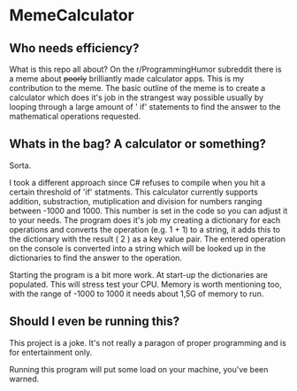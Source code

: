 # MemeCalculator
## Who needs efficiency?
What is this repo all about? On the r/ProgrammingHumor subreddit there is a meme about ~~poorly~~ brilliantly made calculator apps. This is my contribution to the meme. The basic outline of the meme is to create a calculator which does it's job in the strangest way possible usually by looping through a large amount of ' if' statements to find the answer to the mathematical operations requested. 

## Whats in the bag? A calculator or something?
Sorta. 

I took a different approach since C# refuses to compile when you hit a certain threshold of 'if' statments. This calculator currently supports addition, substraction, mutiplication and division for numbers ranging between -1000 and 1000. This number is set in the code so you can adjust it to your needs. The program does it's job my creating a dictionary for each operations and converts the operation (e.g. 1 + 1) to a string, it adds this to the dictionary with the result ( 2 ) as a key value pair. The entered operation on the console is converted into a string which will be looked up in the dictionaries to find the answer to the operation. 

Starting the program is a bit more work. At start-up the dictionaries are populated. This will stress test your CPU. Memory is worth mentioning too, with the range of -1000 to 1000 it needs about 1,5G of memory to run. 

## Should I even be running this?
This project is a joke. It's not really a paragon of proper programming and is for entertainment only.

Running this program will put some load on your machine, you've been warned. 
